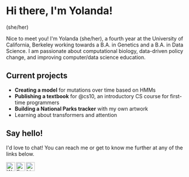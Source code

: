 # Hi there, I'm Yolanda!
(she/her)

Nice to meet you! I'm Yolanda (she/her), a fourth year at the University of California, Berkeley working towards a B.A. in Genetics and a B.A. in Data Science. I am passionate about computational biology, data-driven policy change, and improving computer/data science education.

## Current projects
- **Creating a model** for mutations over time based on HMMs
- **Publishing a textbook** for @cs10, an introductory CS course for first-time programmers
- **Building a National Parks tracker** with my own artwork
- Learning about transformers and attention

## Say hello!

I'd love to chat! You can reach me or get to know me further at any of the links below.

[<img align="left" alt="Website" width="24px" src="https://image.flaticon.com/icons/png/512/2807/2807258.png" />](https://yolandashen.me)
[<img align="left" alt="Email" width="24px" src="https://cdn.jsdelivr.net/npm/simple-icons@v3/icons/gmail.svg" />](mailto:yashen@berkeley.edu)
[<img align="left" alt="LinkedIn" width="24px" src="https://cdn.jsdelivr.net/npm/simple-icons@v3/icons/linkedin.svg" />](https://www.linkedin.com/in/yolanda-shen/)

<!--
**yolandaas/yolandaas** is a ✨ _special_ ✨ repository because its `README.md` (this file) appears on your GitHub profile.

Here are some ideas to get you started:

- 🔭 I’m currently working on ...
- 🌱 I’m currently learning ...
- 👯 I’m looking to collaborate on ...
- 🤔 I’m looking for help with ...
- 💬 Ask me about ...
- 📫 How to reach me: ...
- 😄 Pronouns: ...
- ⚡ Fun fact: ...
-->
